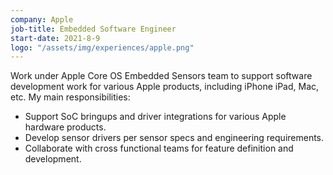 ```yaml
---
company: Apple
job-title: Embedded Software Engineer
start-date: 2021-8-9
logo: "/assets/img/experiences/apple.png"
---
```


Work under Apple Core OS Embedded Sensors team to support software development work for various Apple products, including iPhone iPad, Mac, etc. My main responsibilities:

* Support SoC bringups and driver integrations for various Apple hardware products.
* Develop sensor drivers per sensor specs and engineering requirements.
* Collaborate with cross functional teams for feature definition and development.